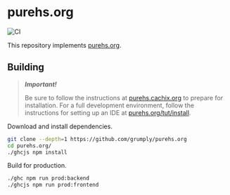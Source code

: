 # purehs.org

![CI](https://github.com/grumply/pure-platform/workflows/CI/badge.svg)

This repository implements [purehs.org](http://www.purehs.org).

## Building

> ***Important!***
>
> Be sure to follow the instructions at [purehs.cachix.org](https://purehs.cachix.org) to prepare for installation. For a full development environment, follow the instructions for setting up an IDE at [purehs.org/tut/install](http://purehs.org/tut/install).

Download and install dependencies.

```bash
git clone --depth=1 https://github.com/grumply/purehs.org
cd purehs.org/
./ghcjs npm install
```

Build for production.

```bash
./ghc npm run prod:backend
./ghcjs npm run prod:frontend
```
